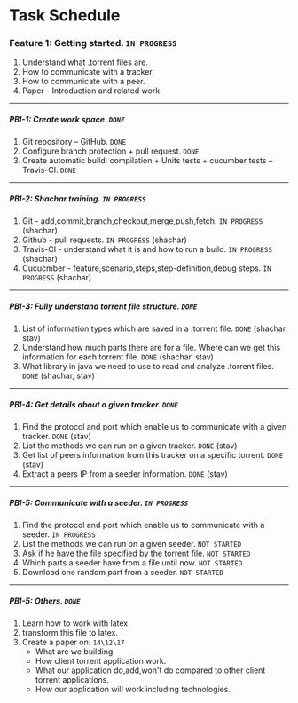 # Task Schedule
### Feature 1: Getting started. `IN PROGRESS`

1. Understand what .torrent files are.
2. How to communicate with a tracker.
3. How to communicate with a peer. 
4. Paper - Introduction and related work.
-----

##### PBI-1: Create work space. `DONE`

1. Git repository – GitHub. `DONE`
2. Configure branch protection + pull request. `DONE`
3. Create automatic build: compilation + Units tests + cucumber tests – Travis-CI. `DONE`

-----

##### PBI-2: Shachar training. `IN PROGRESS`

1. Git - add,commit,branch,checkout,merge,push,fetch. `IN PROGRESS` (shachar)
2. Github - pull requests. `IN PROGRESS` (shachar)
3. Travis-CI - understand what it is and how to run a build. `IN PROGRESS` (shachar)
4. Cucucmber - feature,scenario,steps,step-definition,debug steps. `IN PROGRESS` (shachar)

-----

##### PBI-3: Fully understand torrent file structure. `DONE`

1. List of information types which are saved in a .torrent file. `DONE` (shachar, stav)
2. Understand how much parts there are for a file. Where can we get this information for each torrent file. `DONE` (shachar, stav)
3. What library in java we need to use to read and analyze .torrent files. `DONE` (shachar, stav)

-----

##### PBI-4: Get details about a given tracker. `DONE` 

1. Find the protocol and port which enable us to communicate with a given tracker. `DONE` (stav)
2. List the methods we can run on a given tracker. `DONE` (stav)
3. Get list of peers information from this tracker on a specific torrent.  `DONE` (stav)
4. Extract a peers IP from a seeder information. `DONE` (stav)

-----

##### PBI-5: Communicate with a seeder. `IN PROGRESS` 

1. Find the protocol and port which enable us to communicate with a seeder. `IN PROGRESS`
2. List the methods we can run on a given seeder. `NOT STARTED`
3. Ask if he have the file specified by the torrent file. `NOT STARTED`
4. Which parts a seeder have from a file until now. `NOT STARTED`
5. Download one random part from a seeder. `NOT STARTED`

-----

##### PBI-5: Others. `DONE`

1. Learn how to work with latex.
2. transform this file to latex.
3. Create a paper on: `14\12\17`
    * What are we building.
    * How client torrent application work.
    * What our application do,add,won't do compared to other client torrent applications.
    * How our application will work including technologies.
